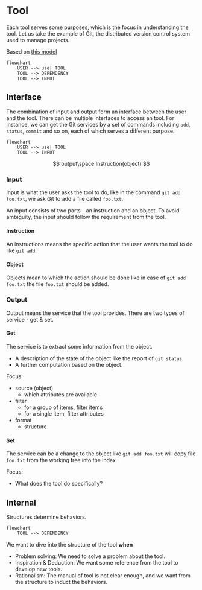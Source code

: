 # Tool

Each tool serves some purposes, which is the focus in understanding the tool. Let us take the example of Git, the distributed version control system used to manage projects.

Based on [this model](../problem_solving/root_cause_analysis_methodology.md#environment)

```mermaid
flowchart
    USER -->|use| TOOL
    TOOL --> DEPENDENCY
    TOOL --> INPUT 
```

## Interface

The combination of input and output form an interface between the user and the tool. There can be multiple interfaces to access an tool. For instance, we can get the Git services by a set of commands including `add`, `status`, `commit` and so on, each of which serves a different purpose.

```mermaid
flowchart
    USER -->|use| TOOL
    TOOL --> INPUT 
```

$$
output\space Instruction(object)
$$

### Input

Input is what the user asks the tool to do, like in the command `git add foo.txt`, we ask Git to add a file called `foo.txt`. 

An input consists of two parts - an instruction and an object. To avoid ambiguity, the input should follow the requirement from the tool.

#### Instruction

An instructions means the specific action that the user wants the tool to do like `git add`.

#### Object

Objects mean to which the action should be done like in case of `git add foo.txt` the file `foo.txt` should be added.

### Output

Output means the service that the tool provides. There are two types of service - get & set.

#### Get

The service is to extract some information from the object.
- A description of the state of the object like the report of `git status`.
- A further computation based on the object.

Focus: 
- source (object)
    - which attributes are available
- filter
    - for a group of items, filter items
    - for a single item, filter attributes
- format 
    - structure
#### Set

The service can be a change to the object like `git add foo.txt` will copy file `foo.txt` from the working tree into the index.

Focus: 
- What does the tool do specifically?

## Internal

Structures determine behaviors.

```mermaid
flowchart
    TOOL --> DEPENDENCY
```

We want to dive into the structure of the tool **when**
- Problem solving: We need to solve a problem about the tool.
- Inspiration & Deduction: We want some reference from the tool to develop new tools.
- Rationalism: The manual of tool is not clear enough, and we want from the structure to induct the behaviors.
